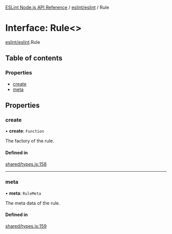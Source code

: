 [ESLint Node.js API Reference](../index.md) / [eslint/eslint](../modules/eslint_eslint.md) / Rule

# Interface: Rule<\>

[eslint/eslint](../modules/eslint_eslint.md).Rule

## Table of contents

### Properties

* [create](eslint_eslint.Rule.md#create)
* [meta](eslint_eslint.Rule.md#meta)

## Properties

### create

• **create**: `Function`

The factory of the rule.

#### Defined in

[shared/types.js:158](https://github.com/bpmutter/eslint/blob/fd0ad7338/lib/shared/types.js#L158)

___

### meta

• **meta**: `RuleMeta`

The meta data of the rule.

#### Defined in

[shared/types.js:159](https://github.com/bpmutter/eslint/blob/fd0ad7338/lib/shared/types.js#L159)
